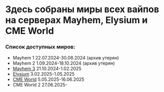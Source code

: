 # Здесь собраны миры всех вайпов на серверах Mayhem, Elysium и CME World
### Список доступных миров: 
- Mayhem 1 22.07.2024-30.08.2024 (архив утерян)
- Mayhem 2 1.09.2024-18.10.2024 (архив утерян)
- [Mayhem 3](https://mega.nz/file/hFRGHBrD#HXTMXJUHfWZBoe7eKso1B65rMCS9f8Q2rUumgLEq1QU) 21.10.2024-1.02.2025
- [Elysium](https://mega.nz/file/xBIRVb4S#sf35n2Gt-4xgO6xU4kV0d-m-7VpfjO-LQuQVaIIZXrE) 3.02.2025-1.05.2025
- [CME World](https://mega.nz/file/lM4DBDAB#hRQpxvTPK7_p9WMmwLdhtr5zaIImHUhdykA89I-XJ4A) 5.05.2025-16.06.2025
- CME World 2 27.06.2025-
